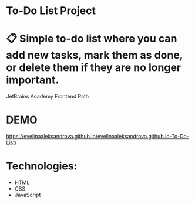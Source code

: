 # To-Do List Project

# 📋 Simple to-do list where you can add new tasks, mark them as done, or delete them if they are no longer important.

JetBrains Academy Frontend Path

# DEMO 
https://evelinaaleksandrova.github.io/evelinaaleksandrova.github.io-To-Do-List/

# Technologies:
- HTML
- CSS
- JavaScript
